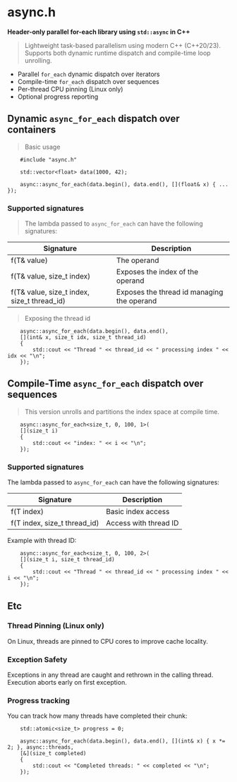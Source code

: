 # async.h

**Header-only parallel for-each library using `std::async` in C++**

> Lightweight task-based parallelism using modern C++ (C++20/23). Supports both dynamic runtime dispatch and compile-time loop unrolling.

* Parallel `for_each` dynamic dispatch over iterators
* Compile-time `for_each` dispatch over sequences
* Per-thread CPU pinning (Linux only)
* Optional progress reporting

## Dynamic `async_for_each` dispatch over containers
 
 > Basic usage 

```
	#include "async.h"

	std::vector<float> data(1000, 42);

	async::async_for_each(data.begin(), data.end(), [](float& x) { ... });  
```

### Supported signatures

> The lambda passed to `async_for_each` can have the following signatures:

| Signature                                      | Description                                |
| ---------------------------------------------- | ------------------------------------------ |
| f(T& value)                                    | The operand                                |
| f(T& value, size_t index)                      | Exposes the index of the operand           |
| f(T& value, size_t index, size_t thread_id)    | Exposes the thread id managing the operand |

> Exposing the thread id

```
	async::async_for_each(data.begin(), data.end(),
	[](int& x, size_t idx, size_t thread_id) 
	{
		std::cout << "Thread " << thread_id << " processing index " << idx << "\n";
	});
```

## Compile-Time `async_for_each` dispatch over sequences

> This version unrolls and partitions the index space at compile time.

```	
	async::async_for_each<size_t, 0, 100, 1>(
	[](size_t i) 
	{
		std::cout << "index: " << i << "\n";
	});
```

### Supported signatures

 The lambda passed to `async_for_each` can have the following signatures:

| Signature                    | Description                                |
| ---------------------------- | ------------------------------------------ |
| f(T index)                   | Basic index access                         |
| f(T index, size_t thread_id) | Access with thread ID                      |

Example with thread ID:

```
	async::async_for_each<size_t, 0, 100, 2>(
	[](size_t i, size_t thread_id) 
	{
		std::cout << "Thread " << thread_id << " processing index " << i << "\n";
	});
```

## Etc

### Thread Pinning (Linux only)

On Linux, threads are pinned to CPU cores to improve cache locality.

### Exception Safety

Exceptions in any thread are caught and rethrown in the calling thread.
Execution aborts early on first exception.

### Progress tracking
You can track how many threads have completed their chunk:

```
	std::atomic<size_t> progress = 0;

	async::async_for_each(data.begin(), data.end(), [](int& x) { x *= 2; }, async::threads,
	[&](size_t completed) 
	{
		std::cout << "Completed threads: " << completed << "\n";
	});

```